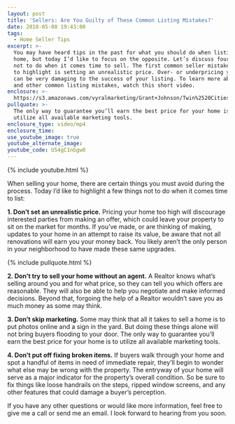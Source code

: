 ```yaml
---
layout: post
title: 'Sellers: Are You Guilty of These Common Listing Mistakes?'
date: 2018-05-08 19:43:00
tags:
  - Home Seller Tips
excerpt: >-
  You may have heard tips in the past for what you should do when listing a
  home, but today I’d like to focus on the opposite. Let’s discuss four things
  not to do when it comes time to sell. The first common seller mistake I’d like
  to highlight is setting an unrealistic price. Over- or underpricing your home
  can be very damaging to the success of your listing. To learn more about this
  and other common listing mistakes, watch this short video.
enclosure: >-
  https://s3.amazonaws.com/vyralmarketing/Grant+Johnson/Twin%2520Cities%2520Real%2520Estate-%2520Sellers-%2520Are%2520You%2520Guilty%2520of%2520These%2520Common%2520Listing%2520Mistakes%253F.mp4
pullquote: >-
  The only way to guarantee you’ll earn the best price for your home is to
  utilize all available marketing tools.
enclosure_type: video/mp4
enclosure_time:
use_youtube_image: true
youtube_alternate_image:
youtube_code: U54gC1nGgw0
---
```


{% include youtube.html %}

When selling your home, there are certain things you must avoid during the process. Today I’d like to highlight a few things not to do when it comes time to list:

**1. Don’t set an unrealistic price.** Pricing your home too high will discourage interested parties from making an offer, which could leave your property to sit on the market for months. If you’ve made, or are thinking of making, updates to your home in an attempt to raise its value, be aware that not all renovations will earn you your money back. You likely aren’t the only person in your neighborhood to have made these same upgrades.

{% include pullquote.html %}

**2. Don’t try to sell your home without an agent.** A Realtor knows what’s selling around you and for what price, so they can tell you which offers are reasonable. They will also be able to help you negotiate and make informed decisions. Beyond that, forgoing the help of a Realtor wouldn’t save you as much money as some may think.

**3. Don’t skip marketing.** Some may think that all it takes to sell a home is to put photos online and a sign in the yard. But doing these things alone will not bring buyers flooding to your door. The only way to guarantee you’ll earn the best price for your home is to utilize all available marketing tools.

**4. Don’t put off fixing broken items.** If buyers walk through your home and spot a handful of items in need of immediate repair, they’ll begin to wonder what else may be wrong with the property. The entryway of your home will serve as a major indicator for the property’s overall condition. So be sure to fix things like loose handrails on the steps, ripped window screens, and any other features that could damage a buyer’s perception.

If you have any other questions or would like more information, feel free to give me a call or send me an email. I look forward to hearing from you soon.